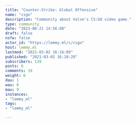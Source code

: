 ```yaml
---
title: "Counter-Strike: Global Offensive" 
name: "csgo"
description: "Community about Valve's CS:GO video game."
type: community
date: "2023-06-21 14:56:08"
draft: false
nsfw: false
actor_id: "https://lemmy.ml/c/csgo"
host: lemmy.ml
lastmod: "2021-03-02 16:16:09"
published: "2021-03-02 16:10:28"
subscribers: 139
posts: 6
comments: 19
weight: 6
dau: 1
wau: 8
mau: 9
instances:
- "lemmy_ml"
tags: 
- "lemmy_ml"

---
```


